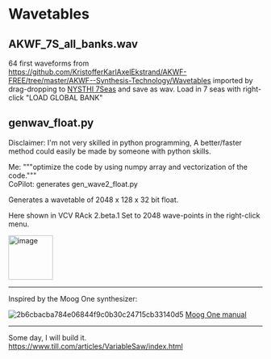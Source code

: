 # Wavetables

## AKWF_7S_all_banks.wav

64 first waveforms from https://github.com/KristofferKarlAxelEkstrand/AKWF-FREE/tree/master/AKWF--Synthesis-Technology/Wavetables imported by drag-dropping to [NYSTHI 7Seas](https://library.vcvrack.com/NYSTHI/SevenSeas) and save as wav. Load in 7 seas with right-click "LOAD GLOBAL BANK"

## genwav_float.py

Disclaimer: I'm not very skilled in python programming, A better/faster method could easily be made by someone with python skills.

Me: """optimize the code by using numpy array and vectorization of the code.""" <br>
CoPilot: generates gen_wave2_float.py<br>



Generates a wavetable of 2048 x 128 x 32 bit float.

Here shown in VCV RAck 2.beta.1 
Set to 2048 wave-points in the right-click menu.

[<img width="88" alt="image" src="https://user-images.githubusercontent.com/27916597/142969178-1af45a57-ba33-4517-aef3-83cac995cc96.png">](https://vcvrack.com/)

<hr>

Inspired by the Moog One synthesizer:

![2b6cbacba784e06844f9c0b30c24715cb33140d5](https://user-images.githubusercontent.com/27916597/142968953-41df05e8-2ad1-44b4-99c8-1242d7a5b419.png)
[Moog One manual](https://api.moogmusic.com/sites/default/files/2019-08/Moog_One_Manual_8_2_19.pdf)

<hr>

Some day, I will build it.<br>
https://www.till.com/articles/VariableSaw/index.html

